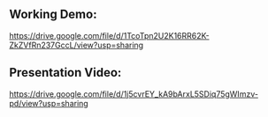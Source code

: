 ## Working Demo:
https://drive.google.com/file/d/1TcoTpn2U2K16RR62K-ZkZVfRn237GccL/view?usp=sharing

## Presentation Video:
https://drive.google.com/file/d/1j5cvrEY_kA9bArxL5SDiq75gWImzv-pd/view?usp=sharing 
